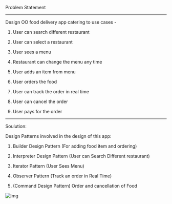 Problem Statement
____________________________

Design OO food delivery app catering to use cases - 

1) User can search different restaurant
 
2) User can select a restaurant 

3) User sees a menu 

4) Restaurant can change the menu any time 

5) User adds an item from menu 

6) User orders the food 

7) User can track the order in real time 

8) User can cancel the order 
	
9) User pays for the order


______________________________________

Soulution:

Design Patterns involved in the design of this app:


1) Builder Design Pattern (For adding food item and ordering)

2) Interpreter Design Pattern (User can Search Different restaurant)

3) Iterator Pattern (User Sees Menu)

4) Observer Pattern (Track an order in Real Time)


5) (Command Design Pattern) Order and cancellation of Food


![img](https://github.com/gmershad/FoodDeliveryApp/blob/master/7.png)
